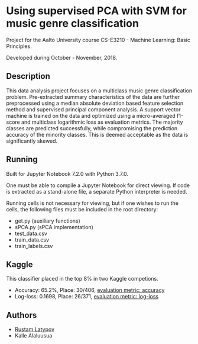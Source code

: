 # Using supervised PCA with SVM for music genre classification

Project for the Aalto University course CS-E3210 - Machine Learning: Basic Principles.

Developed during October - November, 2018.

## Description

This data analysis project focuses on a multiclass music genre classification problem. Pre-extracted summary characteristics of the data are further preprocessed using a median absolute deviation based feature selection method and supervised principal component analysis. A support vector machine is trained on the data and optimized using a micro-averaged f1-score and multiclass logarithmic loss as evaluation metrics. The majority classes are predicted successfully, while compromising the prediction accuracy of the minority classes. This is deemed acceptable as the data is significantly skewed.


## Running

Built for Jupyter Notebook 7.2.0 with Python 3.7.0.

One must be able to compile a Jupyter Notebook for direct viewing. If code is extracted as a stand-alone file, a separate Python interpreter is needed.

Running cells is not necessary for viewing, but if one wishes to run the cells, the following files must be included in the root directory: 

- get.py (auxiliary functions)
- sPCA.py (sPCA implementation)
- test_data.csv
- train_data.csv
- train_labels.csv

## Kaggle

This classifier placed in the top 8% in two Kaggle competions. 

- Accuracy: 65.2%, Place: 30/406, [evaluation metric: accuracy](https://www.kaggle.com/c/mlbp-data-analysis-challenge-accuracy-2018/leaderboard)
- Log-loss: 0.1698, Place: 26/371, [evaluation metric: log-loss](https://www.kaggle.com/c/mlbp-data-analysis-challenge-log-loss-2018/leaderboard)


## Authors

- [Rustam Latypov](mailto:rustam.latypov@aalto.fi)
- Kalle Alaluusua
